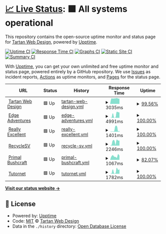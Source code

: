 # [📈 Live Status](https://Tartan-Web-Design.github.io/monitoring): <!--live status--> **🟩 All systems operational**

This repository contains the open-source uptime monitor and status page for [Tartan Web Design](https://tartanwebdesign.net), powered by [Upptime](https://github.com/upptime/upptime).

[![Uptime CI](https://github.com/koj-co/upptime/workflows/Uptime%20CI/badge.svg)](https://github.com/koj-co/upptime/actions?query=workflow%3A%22Uptime+CI%22)
[![Response Time CI](https://github.com/koj-co/upptime/workflows/Response%20Time%20CI/badge.svg)](https://github.com/koj-co/upptime/actions?query=workflow%3A%22Response+Time+CI%22)
[![Graphs CI](https://github.com/koj-co/upptime/workflows/Graphs%20CI/badge.svg)](https://github.com/koj-co/upptime/actions?query=workflow%3A%22Graphs+CI%22)
[![Static Site CI](https://github.com/koj-co/upptime/workflows/Static%20Site%20CI/badge.svg)](https://github.com/koj-co/upptime/actions?query=workflow%3A%22Static+Site+CI%22)
[![Summary CI](https://github.com/koj-co/upptime/workflows/Summary%20CI/badge.svg)](https://github.com/koj-co/upptime/actions?query=workflow%3A%22Summary+CI%22)

With [Upptime](https://upptime.js.org), you can get your own unlimited and free uptime monitor and status page, powered entirely by a GitHub repository. We use [Issues](https://github.com/Tartan-Web-Design/monitoring/issues) as incident reports, [Actions](https://github.com/Tartan-Web-Design/monitoring/actions) as uptime monitors, and [Pages](https://Tartan-Web-Design.github.io/monitoring) for the status page.

<!--start: status pages-->
<!-- This summary is generated by Upptime (https://github.com/upptime/upptime) -->
<!-- Do not edit this manually, your changes will be overwritten -->
<!-- prettier-ignore -->
| URL | Status | History | Response Time | Uptime |
| --- | ------ | ------- | ------------- | ------ |
| <img alt="" src="https://icons.duckduckgo.com/ip3/tartanwebdesign.net.ico" height="13"> [Tartan Web Design](https://tartanwebdesign.net) | 🟩 Up | [tartan-web-design.yml](https://github.com/Tartan-Web-Design/monitoring/commits/HEAD/history/tartan-web-design.yml) | <details><summary><img alt="Response time graph" src="./graphs/tartan-web-design/response-time-week.png" height="20"> 3035ms</summary><br><a href="https://Tartan-Web-Design.github.io/monitoring/history/tartan-web-design"><img alt="Response time 1515" src="https://img.shields.io/endpoint?url=https%3A%2F%2Fraw.githubusercontent.com%2FTartan-Web-Design%2Fmonitoring%2FHEAD%2Fapi%2Ftartan-web-design%2Fresponse-time.json"></a><br><a href="https://Tartan-Web-Design.github.io/monitoring/history/tartan-web-design"><img alt="24-hour response time 2896" src="https://img.shields.io/endpoint?url=https%3A%2F%2Fraw.githubusercontent.com%2FTartan-Web-Design%2Fmonitoring%2FHEAD%2Fapi%2Ftartan-web-design%2Fresponse-time-day.json"></a><br><a href="https://Tartan-Web-Design.github.io/monitoring/history/tartan-web-design"><img alt="7-day response time 3035" src="https://img.shields.io/endpoint?url=https%3A%2F%2Fraw.githubusercontent.com%2FTartan-Web-Design%2Fmonitoring%2FHEAD%2Fapi%2Ftartan-web-design%2Fresponse-time-week.json"></a><br><a href="https://Tartan-Web-Design.github.io/monitoring/history/tartan-web-design"><img alt="30-day response time 3914" src="https://img.shields.io/endpoint?url=https%3A%2F%2Fraw.githubusercontent.com%2FTartan-Web-Design%2Fmonitoring%2FHEAD%2Fapi%2Ftartan-web-design%2Fresponse-time-month.json"></a><br><a href="https://Tartan-Web-Design.github.io/monitoring/history/tartan-web-design"><img alt="1-year response time 1735" src="https://img.shields.io/endpoint?url=https%3A%2F%2Fraw.githubusercontent.com%2FTartan-Web-Design%2Fmonitoring%2FHEAD%2Fapi%2Ftartan-web-design%2Fresponse-time-year.json"></a></details> | <details><summary><a href="https://Tartan-Web-Design.github.io/monitoring/history/tartan-web-design">99.56%</a></summary><a href="https://Tartan-Web-Design.github.io/monitoring/history/tartan-web-design"><img alt="All-time uptime 89.24%" src="https://img.shields.io/endpoint?url=https%3A%2F%2Fraw.githubusercontent.com%2FTartan-Web-Design%2Fmonitoring%2FHEAD%2Fapi%2Ftartan-web-design%2Fuptime.json"></a><br><a href="https://Tartan-Web-Design.github.io/monitoring/history/tartan-web-design"><img alt="24-hour uptime 100.00%" src="https://img.shields.io/endpoint?url=https%3A%2F%2Fraw.githubusercontent.com%2FTartan-Web-Design%2Fmonitoring%2FHEAD%2Fapi%2Ftartan-web-design%2Fuptime-day.json"></a><br><a href="https://Tartan-Web-Design.github.io/monitoring/history/tartan-web-design"><img alt="7-day uptime 99.56%" src="https://img.shields.io/endpoint?url=https%3A%2F%2Fraw.githubusercontent.com%2FTartan-Web-Design%2Fmonitoring%2FHEAD%2Fapi%2Ftartan-web-design%2Fuptime-week.json"></a><br><a href="https://Tartan-Web-Design.github.io/monitoring/history/tartan-web-design"><img alt="30-day uptime 99.76%" src="https://img.shields.io/endpoint?url=https%3A%2F%2Fraw.githubusercontent.com%2FTartan-Web-Design%2Fmonitoring%2FHEAD%2Fapi%2Ftartan-web-design%2Fuptime-month.json"></a><br><a href="https://Tartan-Web-Design.github.io/monitoring/history/tartan-web-design"><img alt="1-year uptime 89.53%" src="https://img.shields.io/endpoint?url=https%3A%2F%2Fraw.githubusercontent.com%2FTartan-Web-Design%2Fmonitoring%2FHEAD%2Fapi%2Ftartan-web-design%2Fuptime-year.json"></a></details>
| <img alt="" src="https://icons.duckduckgo.com/ip3/www.edgeadventures.uk.ico" height="13"> [Edge Adventures](https://www.edgeadventures.uk) | 🟩 Up | [edge-adventures.yml](https://github.com/Tartan-Web-Design/monitoring/commits/HEAD/history/edge-adventures.yml) | <details><summary><img alt="Response time graph" src="./graphs/edge-adventures/response-time-week.png" height="20"> 4991ms</summary><br><a href="https://Tartan-Web-Design.github.io/monitoring/history/edge-adventures"><img alt="Response time 2801" src="https://img.shields.io/endpoint?url=https%3A%2F%2Fraw.githubusercontent.com%2FTartan-Web-Design%2Fmonitoring%2FHEAD%2Fapi%2Fedge-adventures%2Fresponse-time.json"></a><br><a href="https://Tartan-Web-Design.github.io/monitoring/history/edge-adventures"><img alt="24-hour response time 8396" src="https://img.shields.io/endpoint?url=https%3A%2F%2Fraw.githubusercontent.com%2FTartan-Web-Design%2Fmonitoring%2FHEAD%2Fapi%2Fedge-adventures%2Fresponse-time-day.json"></a><br><a href="https://Tartan-Web-Design.github.io/monitoring/history/edge-adventures"><img alt="7-day response time 4991" src="https://img.shields.io/endpoint?url=https%3A%2F%2Fraw.githubusercontent.com%2FTartan-Web-Design%2Fmonitoring%2FHEAD%2Fapi%2Fedge-adventures%2Fresponse-time-week.json"></a><br><a href="https://Tartan-Web-Design.github.io/monitoring/history/edge-adventures"><img alt="30-day response time 4287" src="https://img.shields.io/endpoint?url=https%3A%2F%2Fraw.githubusercontent.com%2FTartan-Web-Design%2Fmonitoring%2FHEAD%2Fapi%2Fedge-adventures%2Fresponse-time-month.json"></a><br><a href="https://Tartan-Web-Design.github.io/monitoring/history/edge-adventures"><img alt="1-year response time 3230" src="https://img.shields.io/endpoint?url=https%3A%2F%2Fraw.githubusercontent.com%2FTartan-Web-Design%2Fmonitoring%2FHEAD%2Fapi%2Fedge-adventures%2Fresponse-time-year.json"></a></details> | <details><summary><a href="https://Tartan-Web-Design.github.io/monitoring/history/edge-adventures">100.00%</a></summary><a href="https://Tartan-Web-Design.github.io/monitoring/history/edge-adventures"><img alt="All-time uptime 99.82%" src="https://img.shields.io/endpoint?url=https%3A%2F%2Fraw.githubusercontent.com%2FTartan-Web-Design%2Fmonitoring%2FHEAD%2Fapi%2Fedge-adventures%2Fuptime.json"></a><br><a href="https://Tartan-Web-Design.github.io/monitoring/history/edge-adventures"><img alt="24-hour uptime 100.00%" src="https://img.shields.io/endpoint?url=https%3A%2F%2Fraw.githubusercontent.com%2FTartan-Web-Design%2Fmonitoring%2FHEAD%2Fapi%2Fedge-adventures%2Fuptime-day.json"></a><br><a href="https://Tartan-Web-Design.github.io/monitoring/history/edge-adventures"><img alt="7-day uptime 100.00%" src="https://img.shields.io/endpoint?url=https%3A%2F%2Fraw.githubusercontent.com%2FTartan-Web-Design%2Fmonitoring%2FHEAD%2Fapi%2Fedge-adventures%2Fuptime-week.json"></a><br><a href="https://Tartan-Web-Design.github.io/monitoring/history/edge-adventures"><img alt="30-day uptime 100.00%" src="https://img.shields.io/endpoint?url=https%3A%2F%2Fraw.githubusercontent.com%2FTartan-Web-Design%2Fmonitoring%2FHEAD%2Fapi%2Fedge-adventures%2Fuptime-month.json"></a><br><a href="https://Tartan-Web-Design.github.io/monitoring/history/edge-adventures"><img alt="1-year uptime 99.64%" src="https://img.shields.io/endpoint?url=https%3A%2F%2Fraw.githubusercontent.com%2FTartan-Web-Design%2Fmonitoring%2FHEAD%2Fapi%2Fedge-adventures%2Fuptime-year.json"></a></details>
| <img alt="" src="https://icons.duckduckgo.com/ip3/www.reallyexcellentinternships.com.ico" height="13"> [Really Excellent](https://www.reallyexcellentinternships.com) | 🟩 Up | [really-excellent.yml](https://github.com/Tartan-Web-Design/monitoring/commits/HEAD/history/really-excellent.yml) | <details><summary><img alt="Response time graph" src="./graphs/really-excellent/response-time-week.png" height="20"> 1401ms</summary><br><a href="https://Tartan-Web-Design.github.io/monitoring/history/really-excellent"><img alt="Response time 1132" src="https://img.shields.io/endpoint?url=https%3A%2F%2Fraw.githubusercontent.com%2FTartan-Web-Design%2Fmonitoring%2FHEAD%2Fapi%2Freally-excellent%2Fresponse-time.json"></a><br><a href="https://Tartan-Web-Design.github.io/monitoring/history/really-excellent"><img alt="24-hour response time 692" src="https://img.shields.io/endpoint?url=https%3A%2F%2Fraw.githubusercontent.com%2FTartan-Web-Design%2Fmonitoring%2FHEAD%2Fapi%2Freally-excellent%2Fresponse-time-day.json"></a><br><a href="https://Tartan-Web-Design.github.io/monitoring/history/really-excellent"><img alt="7-day response time 1401" src="https://img.shields.io/endpoint?url=https%3A%2F%2Fraw.githubusercontent.com%2FTartan-Web-Design%2Fmonitoring%2FHEAD%2Fapi%2Freally-excellent%2Fresponse-time-week.json"></a><br><a href="https://Tartan-Web-Design.github.io/monitoring/history/really-excellent"><img alt="30-day response time 1498" src="https://img.shields.io/endpoint?url=https%3A%2F%2Fraw.githubusercontent.com%2FTartan-Web-Design%2Fmonitoring%2FHEAD%2Fapi%2Freally-excellent%2Fresponse-time-month.json"></a><br><a href="https://Tartan-Web-Design.github.io/monitoring/history/really-excellent"><img alt="1-year response time 1223" src="https://img.shields.io/endpoint?url=https%3A%2F%2Fraw.githubusercontent.com%2FTartan-Web-Design%2Fmonitoring%2FHEAD%2Fapi%2Freally-excellent%2Fresponse-time-year.json"></a></details> | <details><summary><a href="https://Tartan-Web-Design.github.io/monitoring/history/really-excellent">100.00%</a></summary><a href="https://Tartan-Web-Design.github.io/monitoring/history/really-excellent"><img alt="All-time uptime 99.98%" src="https://img.shields.io/endpoint?url=https%3A%2F%2Fraw.githubusercontent.com%2FTartan-Web-Design%2Fmonitoring%2FHEAD%2Fapi%2Freally-excellent%2Fuptime.json"></a><br><a href="https://Tartan-Web-Design.github.io/monitoring/history/really-excellent"><img alt="24-hour uptime 100.00%" src="https://img.shields.io/endpoint?url=https%3A%2F%2Fraw.githubusercontent.com%2FTartan-Web-Design%2Fmonitoring%2FHEAD%2Fapi%2Freally-excellent%2Fuptime-day.json"></a><br><a href="https://Tartan-Web-Design.github.io/monitoring/history/really-excellent"><img alt="7-day uptime 100.00%" src="https://img.shields.io/endpoint?url=https%3A%2F%2Fraw.githubusercontent.com%2FTartan-Web-Design%2Fmonitoring%2FHEAD%2Fapi%2Freally-excellent%2Fuptime-week.json"></a><br><a href="https://Tartan-Web-Design.github.io/monitoring/history/really-excellent"><img alt="30-day uptime 100.00%" src="https://img.shields.io/endpoint?url=https%3A%2F%2Fraw.githubusercontent.com%2FTartan-Web-Design%2Fmonitoring%2FHEAD%2Fapi%2Freally-excellent%2Fuptime-month.json"></a><br><a href="https://Tartan-Web-Design.github.io/monitoring/history/really-excellent"><img alt="1-year uptime 99.99%" src="https://img.shields.io/endpoint?url=https%3A%2F%2Fraw.githubusercontent.com%2FTartan-Web-Design%2Fmonitoring%2FHEAD%2Fapi%2Freally-excellent%2Fuptime-year.json"></a></details>
| <img alt="" src="https://icons.duckduckgo.com/ip3/www.recyclesv.com.ico" height="13"> [RecycleSV](https://www.recyclesv.com) | 🟩 Up | [recycle-sv.yml](https://github.com/Tartan-Web-Design/monitoring/commits/HEAD/history/recycle-sv.yml) | <details><summary><img alt="Response time graph" src="./graphs/recycle-sv/response-time-week.png" height="20"> 2246ms</summary><br><a href="https://Tartan-Web-Design.github.io/monitoring/history/recycle-sv"><img alt="Response time 1734" src="https://img.shields.io/endpoint?url=https%3A%2F%2Fraw.githubusercontent.com%2FTartan-Web-Design%2Fmonitoring%2FHEAD%2Fapi%2Frecycle-sv%2Fresponse-time.json"></a><br><a href="https://Tartan-Web-Design.github.io/monitoring/history/recycle-sv"><img alt="24-hour response time 2827" src="https://img.shields.io/endpoint?url=https%3A%2F%2Fraw.githubusercontent.com%2FTartan-Web-Design%2Fmonitoring%2FHEAD%2Fapi%2Frecycle-sv%2Fresponse-time-day.json"></a><br><a href="https://Tartan-Web-Design.github.io/monitoring/history/recycle-sv"><img alt="7-day response time 2246" src="https://img.shields.io/endpoint?url=https%3A%2F%2Fraw.githubusercontent.com%2FTartan-Web-Design%2Fmonitoring%2FHEAD%2Fapi%2Frecycle-sv%2Fresponse-time-week.json"></a><br><a href="https://Tartan-Web-Design.github.io/monitoring/history/recycle-sv"><img alt="30-day response time 2058" src="https://img.shields.io/endpoint?url=https%3A%2F%2Fraw.githubusercontent.com%2FTartan-Web-Design%2Fmonitoring%2FHEAD%2Fapi%2Frecycle-sv%2Fresponse-time-month.json"></a><br><a href="https://Tartan-Web-Design.github.io/monitoring/history/recycle-sv"><img alt="1-year response time 1878" src="https://img.shields.io/endpoint?url=https%3A%2F%2Fraw.githubusercontent.com%2FTartan-Web-Design%2Fmonitoring%2FHEAD%2Fapi%2Frecycle-sv%2Fresponse-time-year.json"></a></details> | <details><summary><a href="https://Tartan-Web-Design.github.io/monitoring/history/recycle-sv">100.00%</a></summary><a href="https://Tartan-Web-Design.github.io/monitoring/history/recycle-sv"><img alt="All-time uptime 99.98%" src="https://img.shields.io/endpoint?url=https%3A%2F%2Fraw.githubusercontent.com%2FTartan-Web-Design%2Fmonitoring%2FHEAD%2Fapi%2Frecycle-sv%2Fuptime.json"></a><br><a href="https://Tartan-Web-Design.github.io/monitoring/history/recycle-sv"><img alt="24-hour uptime 100.00%" src="https://img.shields.io/endpoint?url=https%3A%2F%2Fraw.githubusercontent.com%2FTartan-Web-Design%2Fmonitoring%2FHEAD%2Fapi%2Frecycle-sv%2Fuptime-day.json"></a><br><a href="https://Tartan-Web-Design.github.io/monitoring/history/recycle-sv"><img alt="7-day uptime 100.00%" src="https://img.shields.io/endpoint?url=https%3A%2F%2Fraw.githubusercontent.com%2FTartan-Web-Design%2Fmonitoring%2FHEAD%2Fapi%2Frecycle-sv%2Fuptime-week.json"></a><br><a href="https://Tartan-Web-Design.github.io/monitoring/history/recycle-sv"><img alt="30-day uptime 99.95%" src="https://img.shields.io/endpoint?url=https%3A%2F%2Fraw.githubusercontent.com%2FTartan-Web-Design%2Fmonitoring%2FHEAD%2Fapi%2Frecycle-sv%2Fuptime-month.json"></a><br><a href="https://Tartan-Web-Design.github.io/monitoring/history/recycle-sv"><img alt="1-year uptime 99.98%" src="https://img.shields.io/endpoint?url=https%3A%2F%2Fraw.githubusercontent.com%2FTartan-Web-Design%2Fmonitoring%2FHEAD%2Fapi%2Frecycle-sv%2Fuptime-year.json"></a></details>
| <img alt="" src="https://icons.duckduckgo.com/ip3/www.primalbushcraftsurvival.com.ico" height="13"> [Primal Bushcraft](https://www.primalbushcraftsurvival.com) | 🟩 Up | [primal-bushcraft.yml](https://github.com/Tartan-Web-Design/monitoring/commits/HEAD/history/primal-bushcraft.yml) | <details><summary><img alt="Response time graph" src="./graphs/primal-bushcraft/response-time-week.png" height="20"> 1067ms</summary><br><a href="https://Tartan-Web-Design.github.io/monitoring/history/primal-bushcraft"><img alt="Response time 1851" src="https://img.shields.io/endpoint?url=https%3A%2F%2Fraw.githubusercontent.com%2FTartan-Web-Design%2Fmonitoring%2FHEAD%2Fapi%2Fprimal-bushcraft%2Fresponse-time.json"></a><br><a href="https://Tartan-Web-Design.github.io/monitoring/history/primal-bushcraft"><img alt="24-hour response time 1195" src="https://img.shields.io/endpoint?url=https%3A%2F%2Fraw.githubusercontent.com%2FTartan-Web-Design%2Fmonitoring%2FHEAD%2Fapi%2Fprimal-bushcraft%2Fresponse-time-day.json"></a><br><a href="https://Tartan-Web-Design.github.io/monitoring/history/primal-bushcraft"><img alt="7-day response time 1067" src="https://img.shields.io/endpoint?url=https%3A%2F%2Fraw.githubusercontent.com%2FTartan-Web-Design%2Fmonitoring%2FHEAD%2Fapi%2Fprimal-bushcraft%2Fresponse-time-week.json"></a><br><a href="https://Tartan-Web-Design.github.io/monitoring/history/primal-bushcraft"><img alt="30-day response time 1067" src="https://img.shields.io/endpoint?url=https%3A%2F%2Fraw.githubusercontent.com%2FTartan-Web-Design%2Fmonitoring%2FHEAD%2Fapi%2Fprimal-bushcraft%2Fresponse-time-month.json"></a><br><a href="https://Tartan-Web-Design.github.io/monitoring/history/primal-bushcraft"><img alt="1-year response time 2146" src="https://img.shields.io/endpoint?url=https%3A%2F%2Fraw.githubusercontent.com%2FTartan-Web-Design%2Fmonitoring%2FHEAD%2Fapi%2Fprimal-bushcraft%2Fresponse-time-year.json"></a></details> | <details><summary><a href="https://Tartan-Web-Design.github.io/monitoring/history/primal-bushcraft">82.07%</a></summary><a href="https://Tartan-Web-Design.github.io/monitoring/history/primal-bushcraft"><img alt="All-time uptime 58.08%" src="https://img.shields.io/endpoint?url=https%3A%2F%2Fraw.githubusercontent.com%2FTartan-Web-Design%2Fmonitoring%2FHEAD%2Fapi%2Fprimal-bushcraft%2Fuptime.json"></a><br><a href="https://Tartan-Web-Design.github.io/monitoring/history/primal-bushcraft"><img alt="24-hour uptime 100.00%" src="https://img.shields.io/endpoint?url=https%3A%2F%2Fraw.githubusercontent.com%2FTartan-Web-Design%2Fmonitoring%2FHEAD%2Fapi%2Fprimal-bushcraft%2Fuptime-day.json"></a><br><a href="https://Tartan-Web-Design.github.io/monitoring/history/primal-bushcraft"><img alt="7-day uptime 82.07%" src="https://img.shields.io/endpoint?url=https%3A%2F%2Fraw.githubusercontent.com%2FTartan-Web-Design%2Fmonitoring%2FHEAD%2Fapi%2Fprimal-bushcraft%2Fuptime-week.json"></a><br><a href="https://Tartan-Web-Design.github.io/monitoring/history/primal-bushcraft"><img alt="30-day uptime 16.98%" src="https://img.shields.io/endpoint?url=https%3A%2F%2Fraw.githubusercontent.com%2FTartan-Web-Design%2Fmonitoring%2FHEAD%2Fapi%2Fprimal-bushcraft%2Fuptime-month.json"></a><br><a href="https://Tartan-Web-Design.github.io/monitoring/history/primal-bushcraft"><img alt="1-year uptime 11.29%" src="https://img.shields.io/endpoint?url=https%3A%2F%2Fraw.githubusercontent.com%2FTartan-Web-Design%2Fmonitoring%2FHEAD%2Fapi%2Fprimal-bushcraft%2Fuptime-year.json"></a></details>
| <img alt="" src="https://icons.duckduckgo.com/ip3/www.tutornet.co.uk.ico" height="13"> [Tutornet](https://www.tutornet.co.uk) | 🟩 Up | [tutornet.yml](https://github.com/Tartan-Web-Design/monitoring/commits/HEAD/history/tutornet.yml) | <details><summary><img alt="Response time graph" src="./graphs/tutornet/response-time-week.png" height="20"> 1782ms</summary><br><a href="https://Tartan-Web-Design.github.io/monitoring/history/tutornet"><img alt="Response time 1524" src="https://img.shields.io/endpoint?url=https%3A%2F%2Fraw.githubusercontent.com%2FTartan-Web-Design%2Fmonitoring%2FHEAD%2Fapi%2Ftutornet%2Fresponse-time.json"></a><br><a href="https://Tartan-Web-Design.github.io/monitoring/history/tutornet"><img alt="24-hour response time 2853" src="https://img.shields.io/endpoint?url=https%3A%2F%2Fraw.githubusercontent.com%2FTartan-Web-Design%2Fmonitoring%2FHEAD%2Fapi%2Ftutornet%2Fresponse-time-day.json"></a><br><a href="https://Tartan-Web-Design.github.io/monitoring/history/tutornet"><img alt="7-day response time 1782" src="https://img.shields.io/endpoint?url=https%3A%2F%2Fraw.githubusercontent.com%2FTartan-Web-Design%2Fmonitoring%2FHEAD%2Fapi%2Ftutornet%2Fresponse-time-week.json"></a><br><a href="https://Tartan-Web-Design.github.io/monitoring/history/tutornet"><img alt="30-day response time 1579" src="https://img.shields.io/endpoint?url=https%3A%2F%2Fraw.githubusercontent.com%2FTartan-Web-Design%2Fmonitoring%2FHEAD%2Fapi%2Ftutornet%2Fresponse-time-month.json"></a><br><a href="https://Tartan-Web-Design.github.io/monitoring/history/tutornet"><img alt="1-year response time 1722" src="https://img.shields.io/endpoint?url=https%3A%2F%2Fraw.githubusercontent.com%2FTartan-Web-Design%2Fmonitoring%2FHEAD%2Fapi%2Ftutornet%2Fresponse-time-year.json"></a></details> | <details><summary><a href="https://Tartan-Web-Design.github.io/monitoring/history/tutornet">100.00%</a></summary><a href="https://Tartan-Web-Design.github.io/monitoring/history/tutornet"><img alt="All-time uptime 99.98%" src="https://img.shields.io/endpoint?url=https%3A%2F%2Fraw.githubusercontent.com%2FTartan-Web-Design%2Fmonitoring%2FHEAD%2Fapi%2Ftutornet%2Fuptime.json"></a><br><a href="https://Tartan-Web-Design.github.io/monitoring/history/tutornet"><img alt="24-hour uptime 100.00%" src="https://img.shields.io/endpoint?url=https%3A%2F%2Fraw.githubusercontent.com%2FTartan-Web-Design%2Fmonitoring%2FHEAD%2Fapi%2Ftutornet%2Fuptime-day.json"></a><br><a href="https://Tartan-Web-Design.github.io/monitoring/history/tutornet"><img alt="7-day uptime 100.00%" src="https://img.shields.io/endpoint?url=https%3A%2F%2Fraw.githubusercontent.com%2FTartan-Web-Design%2Fmonitoring%2FHEAD%2Fapi%2Ftutornet%2Fuptime-week.json"></a><br><a href="https://Tartan-Web-Design.github.io/monitoring/history/tutornet"><img alt="30-day uptime 99.91%" src="https://img.shields.io/endpoint?url=https%3A%2F%2Fraw.githubusercontent.com%2FTartan-Web-Design%2Fmonitoring%2FHEAD%2Fapi%2Ftutornet%2Fuptime-month.json"></a><br><a href="https://Tartan-Web-Design.github.io/monitoring/history/tutornet"><img alt="1-year uptime 99.97%" src="https://img.shields.io/endpoint?url=https%3A%2F%2Fraw.githubusercontent.com%2FTartan-Web-Design%2Fmonitoring%2FHEAD%2Fapi%2Ftutornet%2Fuptime-year.json"></a></details>

<!--end: status pages-->

[**Visit our status website →**](https://Tartan-Web-Design.github.io/monitoring)

## 📄 License

- Powered by: [Upptime](https://github.com/upptime/upptime)
- Code: [MIT](./LICENSE) © [Tartan Web Design](https://tartanwebdesign.net)
- Data in the `./history` directory: [Open Database License](https://opendatacommons.org/licenses/odbl/1-0/)

